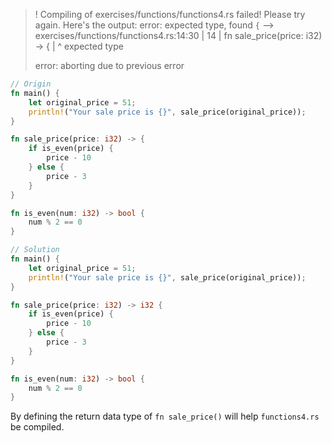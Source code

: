 >! Compiling of exercises/functions/functions4.rs failed! Please try again. Here's the output:
>error: expected type, found `{`
>  --> exercises/functions/functions4.rs:14:30
>   |
>14 | fn sale_price(price: i32) -> {
>   |                              ^ expected type
>
>error: aborting due to previous error

```rust
// Origin
fn main() {
    let original_price = 51;
    println!("Your sale price is {}", sale_price(original_price));
}

fn sale_price(price: i32) -> {
    if is_even(price) {
        price - 10
    } else {
        price - 3
    }
}

fn is_even(num: i32) -> bool {
    num % 2 == 0
}
```

```rust
// Solution
fn main() {
    let original_price = 51;
    println!("Your sale price is {}", sale_price(original_price));
}

fn sale_price(price: i32) -> i32 {
    if is_even(price) {
        price - 10
    } else {
        price - 3
    }
}

fn is_even(num: i32) -> bool {
    num % 2 == 0
}

```

By defining the return data type of `fn sale_price()` will help `functions4.rs` be compiled.